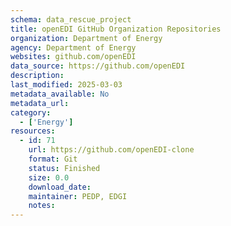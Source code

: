 ```yaml
---
schema: data_rescue_project 
title: openEDI GitHub Organization Repositories
organization: Department of Energy
agency: Department of Energy
websites: github.com/openEDI
data_source: https://github.com/openEDI
description: 
last_modified: 2025-03-03
metadata_available: No
metadata_url: 
category:
  - ['Energy'] 
resources:
  - id: 71
    url: https://github.com/openEDI-clone
    format: Git
    status: Finished
    size: 0.0
    download_date: 
    maintainer: PEDP, EDGI
    notes: 
---
```

